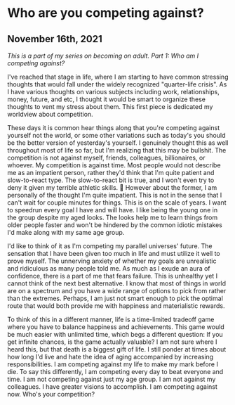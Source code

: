 # Who are you competing against?

## November 16th, 2021

*This is a part of my series on becoming on adult. Part 1: Who am I competing against?*

I've reached that stage in life, where I am starting to have common stressing thoughts that would fall under the widely recognized "quarter-life crisis". As I have various thoughts on various subjects including work, relationships, money, future, and etc, I thought it would be smart to organize these thoughts to vent my stress about them. This first piece is dedicated my worldview about competition.

These days it is common hear things along that you're competing against yourself not the world, or some other variations such as today's you should be the better version of yesterday's yourself. I genuinely thought this as well throughout most of life so far, but I'm realizing that this may be bullshit. The competition is not against myself, friends, colleagues, billionaires, or whoever. My competition is against time. Most people would not describe me as an impatient person, rather they'd think that I'm quite patient and slow-to-react type. The slow-to-react bit is true, and I won't even try to deny it given my terrible athletic skills. 🙂 However about the former, I am personally of the thought I'm quite impatient. This is not in the sense that I can't wait for couple minutes for things. This is on the scale of years. I want to speedrun every goal I have and will have. I like being the young one in the group despite my aged looks. The looks help me to learn things from older people faster and won't be hindered by the common idiotic mistakes I'd make along with my same age group.

I'd like to think of it as I'm competing my parallel universes' future. The sensation that I have been given too much in life and must utilize it well to prove myself. The unnerving anxiety of whether my goals are unrealistic and ridiculous as many people told me. As much as I exude an aura of confidence, there is a part of me that fears failure. This is unhealthy yet I cannot think of the next best alternative. I know that most of things in world are on a spectrum and you have a wide range of options to pick from rather than the extremes. Perhaps, I am just not smart enough to pick the optimal route that would both provide me with happiness and materialistic rewards.

To think of this in a different manner, life is a time-limited tradeoff game where you have to balance happiness and achievements. This game would be much easier with unlimited time, which begs a different question: If you get infinite chances, is the game actually valuable? I am not sure where I heard this, but that death is a biggest gift of life. I still ponder at times about how long I'd live and hate the idea of aging accompanied by increasing responsibilities. I am competing against my life to make my mark before I die. To say this differently, I am competing every day to beat everyone and time. I am not competing against just my age group. I am not against my colleagues. I have greater visions to accomplish. I am competing against now. Who's your competition?
